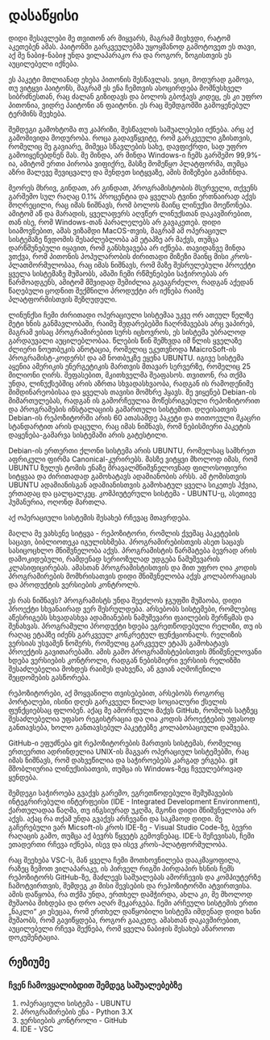# დასაწყისი
დიდი შესავლები მე თვითონ არ მიყვარს, მაგრამ მივხვდი, რატომ აკეთებენ ამას. პაიტონში გარკვეულებმა უყოყმანოდ გამოტოვეთ ეს თავი, აქ მე ნაბიჯ-ნაბიჯ უნდა ვილაპარაკო რა და როგორ, ზოგისთვის ეს აუცილებელი იქნება.

ეს პაკეტი მთლიანად ეხება პითონის შესწავლას. ვიცი, მოდურად გამოვა, თუ ვიტყვი პაიტონს, მაგრამ ეს ენა ჩემთვის ასოცირდება მომნუსხველ სიბრძნესთან, რაც ძალან გიზიდავს და ბოლოს გბოჭავს კიდეც, ეს კი უფრო პითონია, ვიდრე პაიტონი ან ფაიტონი. ეს რაც შემდგომში გამოყენებულ ტერმინს შეეხება.

შემდეგი გამოხტომა თუ კაპრიზი, შესწავლის საშუალებები იქნება. არც აქ გამომივიდა მოდურობა. როცა გადავწყვიტე, რომ გარკვეული გზისთვის, რომელიც მე გავიარე, მიმეცა სწავლების სახე, დავფიქრდი, სად უფრო გამოიყენებდნენ მას.
მე მინდა, არ მინდა Windows-ი ჩემს გარშემო 99,9%-ია, ამიტომ ერთი პირობა ვიფიქრე, მასზე მომეწყო პლატფორმა, თუმცა აზრი მალევე შევიცვალე და მენდეთ სიტყვაზე, ამის მიზეზები გამიჩნდა.

მეორეს მხრივ, გინდათ, არ გინდათ, პროგრამისტობის მსურველი, თქვენს გარშემო სულ რაღაც 0.1% პროცენტია და ყველას ტვინი ერთნაირად აქვს მოღრეცილი, რაც იმას ნიშნავს, რომ ბოლოს მაინც ლინუქსი მოეწონება. ამიტომ აწ და მარადის, ყველაფერს აღვწერ ლინუქსთან დაკავშირებით, თან ისე, რომ  Windows-თან პარალელებს არ გავაკეთებ. დიდი სიამოვნებით, ამას ვიზამდი MacOS-თვის, მაგრამ ამ ოპერაციულ სისტემაზე წვდომის შესაძლებლობა ამ ეტაპზე არ მაქვს, თუმცა დარწმუნებული იყავით, რომ განსხვავება არ იქნება. 
თავიდანვე მინდა ვთქვა, რომ პითონის პოპულარობის ძირითადი მიზეზი მაინც მისი კროს-პლათმორმულობაა, რაც იმას ნიშნავს, რომ მაზე შესრულებული პროექტი ყველა სისტემაზე მუშაობს, ამაში ჩემი რწმუნებები საჭიროებას არ წარმოადგენს, ამიტომ მშვიდად შემიძლია გავაგრძელო, რადგან აქედან წაღებული ცოდნით შექმნილი პროდუქტი არ იქნება რაიმე პლატფორმისთვის შეზღუდული.

ლინუნქსი ჩემი ძირითადი ოპერაციული სისტემაა უკვე ორ ათეულ წელზე მეტი ხნის განმავლობაში, რაიმე შედარებებში ჩაღრმავებას არც ვაპირებ, მაგრამ ვისაც პროგრამირებით სურს იცხოვროს, ეს სისტემა უბრალოდ გარდაუვალი აუცილებლობაა. წლების წინ შემხვდა იმ წლის ყველაზე ძლიერი ნოუთბუკის ანოტაცია, რომელიც ეკუთვნოდა MaicroSoft-ის პროგრამისტ-კოდერს! და ამ ნოთბუკზე ეყენა UBUNTU. იგივე სისტემა აყენია ამერიკის ენერგეტიკის მართვის მთავარ სერვერზე, რომელიც 25 მილიონი ღირს. შეფასებით, მკითხველმა შეაფასოს.
თვითონ, რა თქმა უნდა, ლინუქსებშიც არის აზრთა სხვადასხვაობა, რადგან ის რამოდენიმე მიმდინარეობისაა და ყველას თავისი მომხრე ჰყავს. მე ვიყენებ Debian-ის მიმართულებას, რადგან ის გამორჩეულია მოწესრიგებული რეპოზიტორით და პროგრამების ინსტალაციის გამართული სისტემით. დღეისათვის Debian-ის რეპოზიტორში არის 60 ათასამდე პაკეტი და თითოეული მკაცრი სტანდარტით არის დაცული, რაც იმას ნიშნავს, რომ ნებისმიერი პაკეტის დაყენება-გამარვა სისტემაში არის გატესტილი.

Debian-ის ერთერთი ქლონი სისტემა არის UBUNTU, რომელსაც სამხრეთ აფრიკული ფირმა Canonical-კურირებს. მასზე ვიტყვი მხოლოდ იმას, რომ UBUNTU ზულუს ტომის ენაზე მრავალმნიშვნელოვნად ფილოსოფიური სიტყვაა და ძირითადად გამოხატავს ადამიანობის არსს. ამ ტომისთვის UBUNTU ადამიანისგან ადამიანისთვის გამოხატულ ყველა სიკეთეს ჰქვია, ერთადაც და ცალცალკეც. კომპიუტერული სისტემა - UBUNTU-ც, ასეთივე ჰუმანურია, ოღონდ მართლა.

აქ ოპერაციული სისტემის შესახებ რჩევაც მთავრდება.

მაღლა მე ვახსენე სიტყვა - რეპოზიტორი, რომლის ქვეშაც პაკეტების საცავი, ბიბლიოთეკა იგულისხმება. პროგრამირებისთვის ასეთ საცავს სასიცოცხლო მნიშვნელობა აქვს. პროგრამისტის წარმატება ბევრად არის დამოკიდებული, რამდენად სერიოზულად უდგება ნამუშევარის კლასიფიცირებას. ამასთან პროგრამისტისთვის და მით უფრო ღია კოდის პროგრამირების მომხრისათვის დიდი მნიშვნელობა აქვს კოლაბორაციას და პროდუქტის ვერსიების კონტროლს.

ეს რას ნიშნავს? პროგრამისტს უნდა შეეძლოს ჯგუფში მუშაობა, დიდი პროექტი სხვანაირად ვერ შესრულდება. არსებობს სისტემები, რომლებიც აწესრიგებს სხვადასხვა ადამიანების ნამუშევარი ფაილების შერწყმას და შენახვას. პროგრამული პროდუქტი ხდება ეგრეთწოდებული რელიზი, თუ ის რაღაც ეტაპზე იძენს გარკვეულ კონკრეტულ ფუნქციონალს. რელიზის ვერსიას უსვამენ ნომერს, რომელიც გარკვეულ ეტაპს გამოხატავს პროექტის გავითარებაში. ამის გამო პროგრამისტებისთვის მნიშვნელოვანი ხდება ვერსიების კონტროლი, რადგან ნებისმიერი ვერსიის რელიზში შესაძლებელია მოხდეს რაიმეს დახვეწა, ან გვიან აღმოჩენილი შეცდომების გასწორება.

რეპოზიტორები, აქ მოყვანილი თვისებებით, არსებობს როგორც პორტალები, ისინი დღეს გარკვეულ წილად სოციალური ქსელის ფუნქციებსაც ფლობენ. აქაც მე ამორჩეული მაქვს GitHub, რომლის სატზეც შესაძლებელია უფასო რეგისტრაცია და ღია კოდის პროექტების უფასოდ განთავსება, ხოლო განთავსებულ პაკეტებზე კოლაბობაციული დაშვება.

GitHub-ი ეფუძნება git რეპოზიტორების მართვის სისტემას, რომელიც ერთეერთი ადრინდელია UNIX-ის მაგვარ ოპერაციულ სისტემებში, რაც იმას ნიშნავს, რომ დახვეწილია და საჭიროებებს კარგად ერგება. git მშობლიურია ლინუქსისათვის, თუმცა ის Windows-ზეც ჩვეულებრივად ყენდება.

შემდეგი საჭიროება გვაქვს გარემო, ეგრეთწოდებული შემუშავების ინტეგრირებული ინტერფეისი (IDE - Integrated Development Environment), ქართულადაა წაღმა, თუ ინგსიურად უკღმა, მგონი დიდი მნიშვნელობა არ აქვს. აქაც რა თქამ უნდა გვაქვს არჩევანი და საკმაოდ დიდი. მე გაჩერებული ვარ Micsoft-ის კროს IDE-ზე - Visual Studio Code-ზე, ბევრი რაღაცის გამო, თუმცა აქ ბევრს წყვეტს გემოვნებაც. IDE-ს შეჩევისას, ჩემი ეთადერთი რჩევა იქნება, ისევ და ისევ კროს-პლატფორმულობა.

რაც შეეხება VSC-ს, მან ყველა ჩემი მოთხოვნილება დააკმაყოფილა, რაზეც ზემოთ ვილაპარაკე, ის პირველ რიგში პირდაპირ ხსნის ჩემს რეპოზიტორს GitHub-ზე, მაძლევს საშუალებას ამორჩევის და კომპიუტერზე ჩამოტვირთვის, შემდეგ კი მისი შევსების და რეპოზიტორში ატვირთვისა. ამის დაწყობა, რა თქმა უნდა, ერთხელ დამჭირდა, ახლა კი, მე მხოლოდ მუშაობა მიხდება და დრო აღარ მეკარგება. ჩემი არჩეული სისტემის ერთი „ნაკლი“ კი ესეცაა, რომ ერთხელ დაწყობილი სისტემა იმდენად დიდი ხანი მუშაობს, რომ გავიწყდება, როგორ გააკეთე. ამასთან დაკავშირებით, აუცილებელი რჩევა მექნება, რომ ყველა ნაბიჯის შესახებ აწაროოთ დოკუმენტაცია.

## რეზიუმე
### ჩვენ ჩამოვყალიბდით შემდეგ საშუალებებზე
1. ოპერაციული სისტემა - UBUNTU
2. პროგრამირების ენა - Python 3.X
3. ვერსიების კონტროლი - GitHub
4. IDE - VSC

